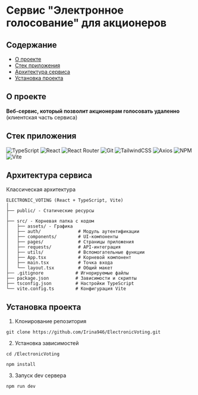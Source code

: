 # Сервис "Электронное голосование" для акционеров

## Содержание
- [О проекте](#о-проекте)
- [Стек приложения](#стек-приложения)
- [Архитектура сервиса](#архитектура-сервиса)
- [Установка проекта](#установка-проекта)

## О проекте
 
**Веб-сервис, который позволит акционерам голосовать удаленно** (клиентская часть сервиса)

## Стек приложения

![TypeScript](https://img.shields.io/badge/typescript-%23007ACC.svg?style=for-the-badge&logo=typescript&logoColor=white) 
![React](https://img.shields.io/badge/react-%2320232a.svg?style=for-the-badge&logo=react&logoColor=%2361DAFB)
![React Router](https://img.shields.io/badge/React_Router-CA4245?style=for-the-badge&logo=react-router&logoColor=white)
![Git](https://img.shields.io/badge/git-%23F05033.svg?style=for-the-badge&logo=git&logoColor=white)
![TailwindCSS](https://img.shields.io/badge/tailwindcss-%2338B2AC.svg?style=for-the-badge&logo=tailwind-css&logoColor=white)
![Axios](https://img.shields.io/badge/Axios-5A29E4.svg?style=for-the-badge&logo=Axios&logoColor=white)
![NPM](https://img.shields.io/badge/NPM-%23CB3837.svg?style=for-the-badge&logo=npm&logoColor=white)
![Vite](https://img.shields.io/badge/vite-%23646CFF.svg?style=for-the-badge&logo=vite&logoColor=white)

## Архитектура сервиса

Классическая архитектура

```
ELECTRONIC_VOTING (React + TypeScript, Vite)
│
├── public/ - Статические ресурсы
│
├── src/ - Корневая папка с кодом             
│   ├── assets/ - Графика
│   ├── auth/              # Модуль аутентификации
│   ├── components/        # UI-компоненты
│   ├── pages/             # Страницы приложения
│   ├── requests/          # API-интеграция
│   ├── utils/             # Вспомогательные функции
│   ├── App.tsx            # Корневой компонент
│   ├── main.tsx           # Точка входа
│   └── layout.tsx         # Общий макет
├── .gitignore            # Игнорируемые файлы
├── package.json          # Зависимости и скрипты
├── tsconfig.json         # Настройки TypeScript
└── vite.config.ts        # Конфигурация Vite
```

## Установка проекта

1. Клонирование репозитория

```
git clone https://github.com/Irina946/ElectronicVoting.git
```

2. Установка зависимостей

```
cd /ElectronicVoting

npm install
```

3. Запуск dev сервера

```
npm run dev
```
